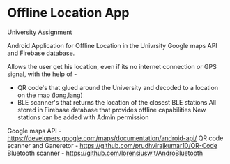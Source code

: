 # Offline Location App

University Assignment

Android Application for Offline Location in the Univrsity
Google maps API and Firebase database.

Allows the user get his location, even if its no internet connection or GPS signal, with the help of - 
* QR code's that glued around the University and decoded to a location on the map (long,lang)
* BLE scanner's that returns the location of the closest BLE stations 
All stored in Firebase database that provides offline capabilities
New stations can be added with Admin permission

Google maps API - https://developers.google.com/maps/documentation/android-api/
QR code scanner and Ganeretor - https://github.com/prudhvirajkumar10/QR-Code
Bluetooth scanner - https://github.com/lorensiuswlt/AndroBluetooth
